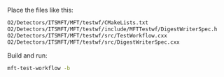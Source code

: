 Place the files like this:

```bash
O2/Detectors/ITSMFT/MFT/testwf/CMakeLists.txt
O2/Detectors/ITSMFT/MFT/testwf/include/MFTTestwf/DigestWriterSpec.h
O2/Detectors/ITSMFT/MFT/testwf/src/TestWorkflow.cxx
O2/Detectors/ITSMFT/MFT/testwf/src/DigestWriterSpec.cxx
```

Build and run:

```bash
mft-test-workflow -b
```
